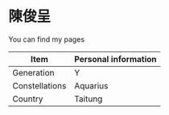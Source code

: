 # 陳俊呈

You can find my pages

|Item|Personal information|
|----|----|
|Generation|Y|
|Constellations|Aquarius|
|Country|Taitung|
